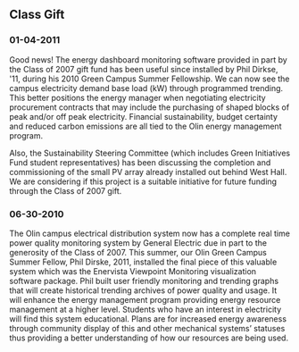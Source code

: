## Class Gift

### 01-04-2011

Good news! The energy dashboard monitoring software provided in part by
the Class of 2007 gift fund has been useful since installed by Phil
Dirkse, '11, during his 2010 Green Campus Summer Fellowship. We can now
see the campus electricity demand base load (kW) through programmed
trending. This better positions the energy manager when negotiating
electricity procurement contracts that may include the purchasing of
shaped blocks of peak and/or off peak electricity. Financial
sustainability, budget certainty and reduced carbon emissions are all
tied to the Olin energy management program.

Also, the Sustainability Steering Committee (which includes Green
Initiatives Fund student representatives) has been discussing the
completion and commissioning of the small PV array already installed out
behind West Hall. We are considering if this project is a suitable
initiative for future funding through the Class of 2007 gift.

### 06-30-2010

The Olin campus electrical distribution system now has a complete real
time power quality monitoring system by General Electric due in part to
the generosity of the Class of 2007. This summer, our Olin Green Campus
Summer Fellow, Phil Dirske, 2011, installed the final piece of this
valuable system which was the Enervista Viewpoint Monitoring
visualization software package. Phil built user friendly monitoring and
trending graphs that will create historical trending archives of power
quality and usage. It will enhance the energy management program
providing energy resource management at a higher level. Students who
have an interest in electricity will find this system educational. Plans
are for increased energy awareness through community display of this and
other mechanical systems’ statuses thus providing a better understanding
of how our resources are being used.
